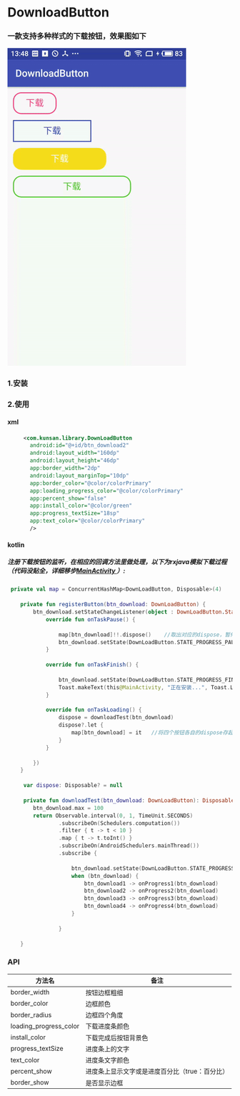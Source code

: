 # DownloadButton
### 一款支持多种样式的下载按钮，效果图如下

![image](https://github.com/Kunsan16/DownloadButton/blob/master/download.gif)
### 1.安装

### 2.使用
#### xml
 ```xml
      <com.kunsan.library.DownLoadButton
        android:id="@+id/btn_download2"
        android:layout_width="160dp"
        android:layout_height="46dp"
        app:border_width="2dp"
        android:layout_marginTop="10dp"
        app:border_color="@color/colorPrimary"
        app:loading_progress_color="@color/colorPrimary"
        app:percent_show="false"
        app:install_color="@color/green"
        app:progress_textSize="18sp"
        app:text_color="@color/colorPrimary"
        />
```
#### kotlin
##### 注册下载按钮的监听，在相应的回调方法里做处理，以下为rxjava模拟下载过程（代码没贴全，详细移步[MainActivity ](https://github.com/Kunsan16/DownloadButton/blob/master/app/src/main/java/com/kunsan/downloadbutton/MainActivity.kt)）:
```kotlin
 private val map = ConcurrentHashMap<DownLoadButton, Disposable>(4)

    private fun registerButton(btn_download: DownLoadButton) {
        btn_download.setStateChangeListener(object : DownLoadButton.StateChangeListener {
            override fun onTaskPause() {

                map[btn_download]!!.dispose()    //取出对应的dispose，暂停事件流
                btn_download.setState(DownLoadButton.STATE_PROGRESS_PAUSE)
            }

            override fun onTaskFinish() {

                btn_download.setState(DownLoadButton.STATE_PROGRESS_FINISH)
                Toast.makeText(this@MainActivity, "正在安装...", Toast.LENGTH_SHORT).show()
            }

            override fun onTaskLoading() {
                dispose = downloadTest(btn_download)
                dispose?.let {
                    map[btn_download] = it   //将四个按钮各自的dispose存起来
                }
            }

        })
    }

     var dispose: Disposable? = null
     
     private fun downloadTest(btn_download: DownLoadButton): Disposable {
        btn_download.max = 100
        return Observable.interval(0, 1, TimeUnit.SECONDS)
                .subscribeOn(Schedulers.computation())
                .filter { t -> t < 10 }
                .map { t -> t.toInt() }
                .subscribeOn(AndroidSchedulers.mainThread())
                .subscribe {

                    btn_download.setState(DownLoadButton.STATE_PROGRESS_DOWNLOADING)
                    when (btn_download) {
                        btn_download1 -> onProgress1(btn_download)
                        btn_download2 -> onProgress2(btn_download)
                        btn_download3 -> onProgress3(btn_download)
                        btn_download4 -> onProgress4(btn_download)
                    }

                }

    }
```
### API
 方法名 | 备注
| --- | ---
| border_width | 按钮边框粗细
| border_color | 边框颜色
| border_radius | 边框四个角度
| loading_progress_color | 下载进度条颜色
| install_color | 下载完成后按钮背景色
| progress_textSize | 进度条上的文字
| text_color | 进度条文字颜色
| percent_show | 进度条上显示文字或是进度百分比（true：百分比）
| border_show | 是否显示边框
